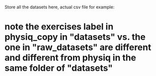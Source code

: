 Store all the datasets here, actual csv file for example:


# note the exercises label in physiq_copy in "datasets" vs. the one in "raw_datasets" are different and different from physiq in the same folder of "datasets"